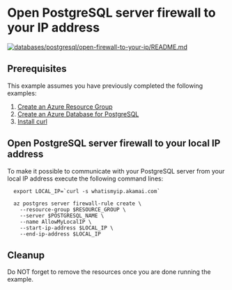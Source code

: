 
# Open PostgreSQL server firewall to your IP address

[![databases/postgresql/open-firewall-to-your-ip/README.md](https://github.com/Azure-Samples/java-on-azure-examples/actions/workflows/databases_postgresql_open-firewall-to-your-ip_README_md.yml/badge.svg)](https://github.com/Azure-Samples/java-on-azure-examples/actions/workflows/databases_postgresql_open-firewall-to-your-ip_README_md.yml)

## Prerequisites

This example assumes you have previously completed the following examples:

1. [Create an Azure Resource Group](../../../general/group/create/README.md)
1. [Create an Azure Database for PostgreSQL](../create/README.md)
1. [Install curl](https://curl.haxx.se/download.html)

<!-- workflow.include(../create/README.md) -->

## Open PostgreSQL server firewall to your local IP address

To make it possible to communicate with your PostgreSQL server from your local IP
address execute the following command lines:

```shell
  export LOCAL_IP=`curl -s whatismyip.akamai.com`

  az postgres server firewall-rule create \
    --resource-group $RESOURCE_GROUP \
    --server $POSTGRESQL_NAME \
    --name AllowMyLocalIP \
    --start-ip-address $LOCAL_IP \
    --end-ip-address $LOCAL_IP
```

## Cleanup

<!-- workflow.directOnly()

  az group delete --name $RESOURCE_GROUP --yes || true

  -->

Do NOT forget to remove the resources once you are done running the example.
